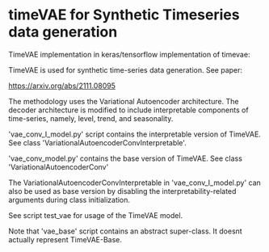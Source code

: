 # timeVAE for Synthetic Timeseries data generation
TimeVAE implementation in keras/tensorflow implementation of timevae: 

TimeVAE is used for synthetic time-series data generation. See paper:

https://arxiv.org/abs/2111.08095

The methodology uses the Variational Autoencoder architecture. The decoder architecture is modified to include interpretable components of time-series, namely, level, trend, and seasonality. 

'vae_conv_I_model.py' script contains the interpretable version of TimeVAE. See class 'VariationalAutoencoderConvInterpretable'. 

'vae_conv_model.py' contains the base version of TimeVAE. See class 'VariationalAutoencoderConv'

The VariationalAutoencoderConvInterpretable in 'vae_conv_I_model.py' can also be used as base version by disabling the interpretability-related arguments during class initialization. 

See script test_vae for usage of the TimeVAE model. 

Note that 'vae_base' script contains an abstract super-class.  It doesnt actually represent TimeVAE-Base. 
